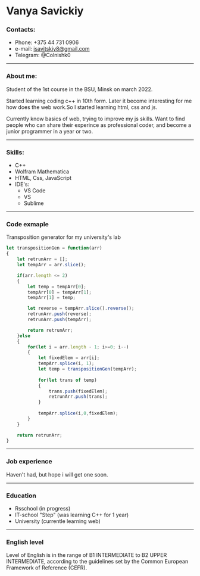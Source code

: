 # Vanya Savickiy

### Contacts:

* Phone: +375 44 731 0906
* e-mail: <isavitskiy8@gmail.com>
* Telegram: @Colnishk0

---

### About me:
Student of the 1st course in the BSU, Minsk on march 2022.

Started learning coding c++ in 10th form. Later it become interesting for me how does the web work.So I started learning html, css and js.

Currently know basics of web, trying to improve my js skills. Want to find people who can share their experince as professional coder, and become a junior programmer in a year or two.

---

### Skills:

* C++
* Wolfram Mathematica
* HTML, Css, JavaScript
* IDE's:
    * VS Code
    * VS
    * Sublime

---

### Code exmaple

Transposition generator for my university's lab

```javascript
let transpositionGen = function(arr)
{
    let retrunArr = [];
    let tempArr = arr.slice();

    if(arr.length <= 2)
    {
        let temp = tempArr[0];
        tempArr[0] = tempArr[1];
        tempArr[1] = temp;

        let reverse = tempArr.slice().reverse();
        retrunArr.push(reverse);
        retrunArr.push(tempArr);

        return retrunArr;
    }else
    {
        for(let i = arr.length - 1; i>=0; i--)
        {
            let fixedElem = arr[i];
            tempArr.splice(i, 1);
            let temp = transpositionGen(tempArr);
            
            for(let trans of temp)
            {
                trans.push(fixedElem);
                retrunArr.push(trans);
            }
            
            tempArr.splice(i,0,fixedElem);
        }
    }

    return retrunArr;
}
```
---

### Job experience

Haven't had, but hope i will get one soon.

---

### Education

* Rsschool (in progress)
* IT-school "Step" (was learning C++ for 1 year)
* University (currentle learning web)

---

### English level

Level of English is in the range of B1 INTERMEDIATE to B2 UPPER INTERMEDIATE, according to the guidelines set by the Common European Framework of Reference (CEFR).

